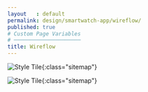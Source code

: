 ```yaml
---
layout   : default
permalink: design/smartwatch-app/wireflow/
published: true
# Custom Page Variables
# ─────────────────────
title: Wireflow
---
```


![Style Tile](/1718-nmd3-project-decramer-denhaeze/images/wireflow/wireflow_smartwatch.jpg){:class="sitemap"}

![Style Tile](/1718-nmd3-project-decramer-denhaeze/images/wireflow/wireflow_smartwatch2.jpg){:class="sitemap"}